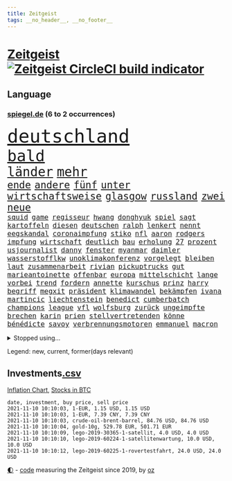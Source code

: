```yaml
---
title: Zeitgeist
tags: __no_header__, __no_footer__
---
```


# [Zeitgeist](https://oliz.io/zeitgeist/) [![Zeitgeist CircleCI build indicator](https://circleci.com/gh/ooz/zeitgeist.svg?style=shield)](https://circleci.com/gh/ooz/zeitgeist)

## Language

<h3><a href="https://www.spiegel.de" target="_blank">spiegel.de</a> (6 to 2 occurrences)</h3>
<p style="font-family:monospace">
<span style="font-size:32pt"><a href="news_links.html#deutschland" class="current">deutschland</a></span>
<br>
<span style="font-size:27pt"><a href="news_links.html#bald" class="current">bald</a></span>
<br>
<span style="font-size:22pt"><a href="news_links.html#länder" class="current">länder</a></span>
<span style="font-size:22pt"><a href="news_links.html#mehr" class="current">mehr</a></span>
<br>
<span style="font-size:17pt"><a href="news_links.html#ende" class="current">ende</a></span>
<span style="font-size:17pt"><a href="news_links.html#andere" class="current">andere</a></span>
<span style="font-size:17pt"><a href="news_links.html#fünf" class="current">fünf</a></span>
<span style="font-size:17pt"><a href="news_links.html#unter" class="current">unter</a></span>
<span style="font-size:17pt"><a href="news_links.html#wirtschaftsweise" class="new">wirtschaftsweise</a></span>
<span style="font-size:17pt"><a href="news_links.html#glasgow" class="current">glasgow</a></span>
<span style="font-size:17pt"><a href="news_links.html#russland" class="current">russland</a></span>
<span style="font-size:17pt"><a href="news_links.html#zwei" class="current">zwei</a></span>
<span style="font-size:17pt"><a href="news_links.html#neue" class="current">neue</a></span>
<br>
<span style="font-size:12pt"><a href="news_links.html#squid" class="current">squid</a></span>
<span style="font-size:12pt"><a href="news_links.html#game" class="current">game</a></span>
<span style="font-size:12pt"><a href="news_links.html#regisseur" class="current">regisseur</a></span>
<span style="font-size:12pt"><a href="news_links.html#hwang" class="new">hwang</a></span>
<span style="font-size:12pt"><a href="news_links.html#donghyuk" class="new">donghyuk</a></span>
<span style="font-size:12pt"><a href="news_links.html#spiel" class="current">spiel</a></span>
<span style="font-size:12pt"><a href="news_links.html#sagt" class="current">sagt</a></span>
<span style="font-size:12pt"><a href="news_links.html#kartoffeln" class="new">kartoffeln</a></span>
<span style="font-size:12pt"><a href="news_links.html#diesen" class="current">diesen</a></span>
<span style="font-size:12pt"><a href="news_links.html#deutschen" class="current">deutschen</a></span>
<span style="font-size:12pt"><a href="news_links.html#ralph" class="current">ralph</a></span>
<span style="font-size:12pt"><a href="news_links.html#lenkert" class="new">lenkert</a></span>
<span style="font-size:12pt"><a href="news_links.html#nennt" class="current">nennt</a></span>
<span style="font-size:12pt"><a href="news_links.html#eegskandal" class="new">eegskandal</a></span>
<span style="font-size:12pt"><a href="news_links.html#coronaimpfung" class="current">coronaimpfung</a></span>
<span style="font-size:12pt"><a href="news_links.html#stiko" class="current">stiko</a></span>
<span style="font-size:12pt"><a href="news_links.html#nfl" class="current">nfl</a></span>
<span style="font-size:12pt"><a href="news_links.html#aaron" class="current">aaron</a></span>
<span style="font-size:12pt"><a href="news_links.html#rodgers" class="new">rodgers</a></span>
<span style="font-size:12pt"><a href="news_links.html#impfung" class="current">impfung</a></span>
<span style="font-size:12pt"><a href="news_links.html#wirtschaft" class="current">wirtschaft</a></span>
<span style="font-size:12pt"><a href="news_links.html#deutlich" class="current">deutlich</a></span>
<span style="font-size:12pt"><a href="news_links.html#bau" class="current">bau</a></span>
<span style="font-size:12pt"><a href="news_links.html#erholung" class="current">erholung</a></span>
<span style="font-size:12pt"><a href="news_links.html#27" class="current">27</a></span>
<span style="font-size:12pt"><a href="news_links.html#prozent" class="current">prozent</a></span>
<span style="font-size:12pt"><a href="news_links.html#usjournalist" class="new">usjournalist</a></span>
<span style="font-size:12pt"><a href="news_links.html#danny" class="current">danny</a></span>
<span style="font-size:12pt"><a href="news_links.html#fenster" class="current">fenster</a></span>
<span style="font-size:12pt"><a href="news_links.html#myanmar" class="current">myanmar</a></span>
<span style="font-size:12pt"><a href="news_links.html#daimler" class="current">daimler</a></span>
<span style="font-size:12pt"><a href="news_links.html#wasserstofflkw" class="new">wasserstofflkw</a></span>
<span style="font-size:12pt"><a href="news_links.html#unoklimakonferenz" class="current">unoklimakonferenz</a></span>
<span style="font-size:12pt"><a href="news_links.html#vorgelegt" class="current">vorgelegt</a></span>
<span style="font-size:12pt"><a href="news_links.html#bleiben" class="current">bleiben</a></span>
<span style="font-size:12pt"><a href="news_links.html#laut" class="current">laut</a></span>
<span style="font-size:12pt"><a href="news_links.html#zusammenarbeit" class="current">zusammenarbeit</a></span>
<span style="font-size:12pt"><a href="news_links.html#rivian" class="new">rivian</a></span>
<span style="font-size:12pt"><a href="news_links.html#pickuptrucks" class="new">pickuptrucks</a></span>
<span style="font-size:12pt"><a href="news_links.html#gut" class="current">gut</a></span>
<span style="font-size:12pt"><a href="news_links.html#marieantoinette" class="new">marieantoinette</a></span>
<span style="font-size:12pt"><a href="news_links.html#offenbar" class="current">offenbar</a></span>
<span style="font-size:12pt"><a href="news_links.html#europa" class="current">europa</a></span>
<span style="font-size:12pt"><a href="news_links.html#mittelschicht" class="new">mittelschicht</a></span>
<span style="font-size:12pt"><a href="news_links.html#lange" class="current">lange</a></span>
<span style="font-size:12pt"><a href="news_links.html#vorbei" class="current">vorbei</a></span>
<span style="font-size:12pt"><a href="news_links.html#trend" class="current">trend</a></span>
<span style="font-size:12pt"><a href="news_links.html#fordern" class="current">fordern</a></span>
<span style="font-size:12pt"><a href="news_links.html#annette" class="current">annette</a></span>
<span style="font-size:12pt"><a href="news_links.html#kurschus" class="new">kurschus</a></span>
<span style="font-size:12pt"><a href="news_links.html#prinz" class="current">prinz</a></span>
<span style="font-size:12pt"><a href="news_links.html#harry" class="current">harry</a></span>
<span style="font-size:12pt"><a href="news_links.html#begriff" class="current">begriff</a></span>
<span style="font-size:12pt"><a href="news_links.html#megxit" class="new">megxit</a></span>
<span style="font-size:12pt"><a href="news_links.html#präsident" class="current">präsident</a></span>
<span style="font-size:12pt"><a href="news_links.html#klimawandel" class="current">klimawandel</a></span>
<span style="font-size:12pt"><a href="news_links.html#bekämpfen" class="current">bekämpfen</a></span>
<span style="font-size:12pt"><a href="news_links.html#ivana" class="new">ivana</a></span>
<span style="font-size:12pt"><a href="news_links.html#martincic" class="new">martincic</a></span>
<span style="font-size:12pt"><a href="news_links.html#liechtenstein" class="current">liechtenstein</a></span>
<span style="font-size:12pt"><a href="news_links.html#benedict" class="current">benedict</a></span>
<span style="font-size:12pt"><a href="news_links.html#cumberbatch" class="current">cumberbatch</a></span>
<span style="font-size:12pt"><a href="news_links.html#champions" class="current">champions</a></span>
<span style="font-size:12pt"><a href="news_links.html#league" class="current">league</a></span>
<span style="font-size:12pt"><a href="news_links.html#vfl" class="current">vfl</a></span>
<span style="font-size:12pt"><a href="news_links.html#wolfsburg" class="current">wolfsburg</a></span>
<span style="font-size:12pt"><a href="news_links.html#zurück" class="current">zurück</a></span>
<span style="font-size:12pt"><a href="news_links.html#ungeimpfte" class="current">ungeimpfte</a></span>
<span style="font-size:12pt"><a href="news_links.html#brechen" class="current">brechen</a></span>
<span style="font-size:12pt"><a href="news_links.html#karin" class="current">karin</a></span>
<span style="font-size:12pt"><a href="news_links.html#prien" class="current">prien</a></span>
<span style="font-size:12pt"><a href="news_links.html#stellvertretenden" class="new">stellvertretenden</a></span>
<span style="font-size:12pt"><a href="news_links.html#könne" class="current">könne</a></span>
<span style="font-size:12pt"><a href="news_links.html#bénédicte" class="new">bénédicte</a></span>
<span style="font-size:12pt"><a href="news_links.html#savoy" class="new">savoy</a></span>
<span style="font-size:12pt"><a href="news_links.html#verbrennungsmotoren" class="current">verbrennungsmotoren</a></span>
<span style="font-size:12pt"><a href="news_links.html#emmanuel" class="current">emmanuel</a></span>
<span style="font-size:12pt"><a href="news_links.html#macron" class="current">macron</a></span>
</p>
<details>
<summary>Stopped using...</summary>
<p class="former" style="font-size:12pt">
magdeburg(385) france(384) ikone(384) persönliche(384) reiner(384) richten(384) altmaier(383) attackieren(383) depressionen(383) enorm(383) haseloff(383) kassiert(383) stärken(383) turin(383) verzweifelt(383) bundesamt(382) einzelne(382) hoffen(382) spaniens(382) tieren(382) vermeintliche(382) arzt(381) beeinflussen(381) benjamin(381) erziehung(381) fabrik(381) feier(381) massiver(381) zeuge(381) doku(380) flugzeuge(380) geschlagen(380) liege(380) mars(380) post(380) unternehmer(380) usregierung(380) verbietet(380) wechsel(380) 125(379) 37(379) beklagen(379) bewährung(379) einzug(379) kündigung(379) leistung(379) medizin(379) menschenrechte(379) radsport(379) umstrittener(379) unabhängige(379) verluste(379) vertrag(379) weißen(379) zurzeit(379) arbeitgeber(378) bar(378) erfahrung(378) finanzaufsicht(378) kompliziert(378) lockdowns(378) minister(378) niveau(378) prinzessin(378) recherchen(378) serien(378) toren(378) verunglückt(378) autohersteller(377) beschwerde(377) bilden(377) brettspiele(377) diskriminierung(377) eingeschränkt(377) ermöglichen(377) eugh(377) gemessen(377) heiko(377) kippen(377) klein(377) komplizen(377) lisa(377) machthaber(377) richtige(377) schulkinder(377) schöner(377) studierenden(377) sächsischen(377) ulm(377) usgericht(377) 1945(376) arsenal(376) beschluss(376) bieten(376) bundesländern(376) diskussion(376) einheit(376) emotionalen(376) fahrrad(376) frank(376) lebt(376) netzwerken(376) peru(376) regt(376) riss(376) usschauspielerin(376) vorsitzende(376) ausflug(375) bedarf(375) breitet(375) freunden(375) geheimnis(375) halbfinale(375) höchststand(375) kippe(375) kritische(375) sechsten(375) urlaub(375) usaußenminister(375) vorzeitige(375) vorübergehend(375) weltgesundheitsorganisation(375) wettlauf(375) zweifeln(375) aufruf(374) babys(374) figur(374) frühen(374) gekostet(374) gestrichen(374) jahrhundert(374) leitet(374) muster(374) nachspiel(374) stellten(374) unterricht(374) vergleich(374) 130(373) außen(373) begleitet(373) entscheidend(373) jahrzehntelang(373) klagt(373) leiten(373) maximilian(373) mengen(373) priester(373) reporter(373) sports(373) ton(373) verdiente(373) wahlbetrug(373) werben(373) 7(372) bekanntesten(372) crash(372) dominic(372) elektroauto(372) enthüllt(372) geprüft(372) negativ(372) rechtsaußen(372) schwierig(372) verbindet(372) verteilung(372) wand(372) wenden(372) kommission(371) lagen(371) melanie(371) oppositionellen(371) steuert(371) untersuchen(371) vorjahr(371) zurückkehren(371) entsetzt(370) fakten(370) form(370) gast(370) i(370) infektion(370) meist(370) philip(370) stoff(370) zwang(370) ausfall(369) demokratische(369) frachter(369) kochinstituts(369) kreis(369) offizielle(369) reagierten(369) simon(369) störung(369) trieb(369) voraus(369) wohnhaus(369) überlebende(369) 500(368) auslösen(368) gesprächen(368) patient(368) runde(368) spektakulären(368) verläufen(368) werbung(368) zimmer(368) australische(367) bremst(367) eurecht(367) nerven(367) privat(367) spekuliert(367) dfbelf(366) manipulierte(366) pipeline(366) shutdown(366) wiederholt(366) womit(366) 1500(365) angriffe(365) beantragt(365) dürfe(365) gesamten(365) jahrestag(365) nase(365) offiziellen(365) schumacher(365) 25jährigen(364) gerechnet(364) sensation(364) tatverdächtigen(364) arabischen(363) homosexuelle(363) kevin(363) krawallen(363) schief(362) taktik(362) hinten(361) vakzine(361) gabriel(360) negative(360) probe(360) spenden(360) erzielte(359) fehlern(359) kilometern(359) lücke(359) nationalteam(359) pflegekräfte(359) präsenzunterricht(359) schrecken(359) tim(359) deutliches(358) kippt(358) zigaretten(358) zusammenstoß(358) analysiert(357) eben(357) erwachsenen(357) einschränkung(356) versagen(356) katholischen(355) motor(355) äußerte(355) halbe(354) katar(354) orten(354) rettete(354) samt(354) tunesien(354) erschießt(353) gelockert(353) nachbar(353) tansania(353) tennisspieler(353) wem(353) angehörige(352) ausgeweitet(352) französischer(352) teilnahme(351) bezeichnete(350) eigentor(350) justin(350) landet(350) samstagmorgen(350) verfassungsgericht(350) wendet(350) bester(349) kräfte(349) anstiftung(348) krisen(347) benötigte(346) flughafens(346) intelligenz(346) überfahren(346) generalbundesanwalt(345) kassierte(345) niedrig(345) runden(345) minderjährigen(344) ruanda(344) frontex(343) fähigkeiten(343) anschlägen(342) georg(342) jurist(342) gläubige(341) schottische(341) erhöhung(340) immens(340) rutschte(340) kasse(339) neymar(339) tyson(339) gesetzliche(338) gesundheitliche(338) beschuldigte(337) persönliches(337) verhinderte(337) vorgenommen(337) geflohen(336) sammelte(336) tanzen(336) annäherung(335) coronaeinschränkungen(335) mittelpunkt(335) dorf(334) trick(334) zeitung(334) einblicke(333) herum(333) nebenwirkungen(331) personalie(329) eingeliefert(328) existenz(328) sammeln(325) schweine(323) armen(322) erreger(322) riesigen(321) lockern(320) unicef(320) gezwungen(319) schach(319) bestechung(318) nationalsozialismus(318) schadensersatz(318) verweigerte(318) asylsuchende(317) coronafolgen(317) maschinen(315) zusätzliche(315) übergriffen(314) blinken(312) discounter(310) gesundheitsministers(310) koblenz(309) interviews(308) vertrauten(308) rächen(307) billiger(306) kilo(306) kolleginnen(305) schiffe(303) lidl(301) karolina(295) heidelberg(294) saisonende(294) einsatzkräften(292) louis(292) mangelnde(289) abgrund(287) prominenten(287) dosis(286) kuba(285) fremde(282) enthält(279) jagt(278) cent(277) übers(277) infos(276) impft(275) technische(273) sehe(272) dokumentieren(271) arbeitsgericht(270) wiedervereinigung(270) amazons(268) gäbe(267) bestens(266) erleichtert(265) verheißt(265) bergsteiger(263) eugrenzschutzagentur(262) geheimen(262) häusern(262) expräsidenten(258) regierungsbeteiligung(258) triumphierte(258) rüdiger(256) estland(255) gemüse(255) staatsschutz(255) ausstellung(254) klappen(254) vorfälle(254) macher(253) sparkassen(253) geschrumpft(251) behindern(250) belästigt(250) stromnetz(250) regierungsbildung(248) italiener(247) gartenkolumne(246) belästigung(245) california(245) jubelt(241) plagen(239) recherchiert(239) belgier(237) myanmars(237) militärjunta(236) finanziellen(231) hohenzollern(231) stamm(230) todesursache(230) längerem(229) wildnis(228) promille(227) 13jährigen(224) niemals(224) typ(224) gebildet(221) redaktion(221) ökologisch(220) bestsellerautor(218) kreuz(218) tvinterview(213) dieter(212) dramatisches(212) erteilte(211) reue(210) todes(210) campus(209) pekings(209) provider(208) lokführergewerkschaft(207) 22jähriger(205) belgische(204) fraktionen(204) hof(204) sexuellem(204) stadtrat(200) zypern(199) zoff(197) miriam(196) modellprojekt(196) vehement(193) ever(192) given(192) prozessauftakt(192) widow(191) schwimmstar(190) werte(189) gelitten(188) gew(188) gnabry(186) nett(183) tempolimit(183) lebensgefährliche(181) ulrike(181) ladesäulen(178) komme(176) motorrad(176) reichtum(175) dialog(174) erschüttern(172) schossen(171) steuerreform(171) vertraut(170) erzürnt(169) typisch(169) abgezogen(168) verwirren(168) scarlett(165) uboot(164) versprochenen(164) ausgehen(162) übten(162) verfassungsgerichts(161) prix(160) ausgewählt(159) reinhard(159) verfilmung(159) durchsuchung(158) randale(158) fronten(156) nsdap(155) unbemerkt(153) freigegeben(152) lebenslauf(151) kaufte(150) plastik(149) genossen(147) 1990(146) akzeptieren(146) dauerregen(145) uraltrekord(145) zentralrat(145) chips(144) psyche(143) radikalislamischen(143) fossile(142) mitregieren(142) talkshow(142) testzentren(142) eingeholt(141) institutionen(141) stellenweise(141) untersuchungsbericht(141) ausbildung(139) ausgezahlt(139) formel1rennen(139) zerstörungen(139) hochumstritten(138) kuntz(138) 47jähriger(137) absagen(137) laute(137) notlandung(137) schweinen(137) 60jähriger(136) menschenmenge(136) organisierten(135) verschwörungsmythen(135) antisemitischer(134) ausgebremst(134) my(134) zweifelhaften(134) julius(133) terroranschlägen(133) kultusminister(132) schwäche(132) verständigung(132) berchtesgaden(131) hit(131) künstlerische(130) banden(129) allgegenwärtig(128) erneutem(128) europameister(127) unschuldig(127) geflüchtet(126) generell(126) seither(126) jamaika(125) mister(125) temperatur(125) tenniswelt(124) kühnert(123) ölpreis(123) beihilfe(122) luftraum(122) streik(122) bergab(120) webber(120) castillo(119) mythos(119) bauern(118) akkreditierung(117) befassen(116) ferieninsel(116) versichert(116) neumünster(114) antisemitisch(113) ausschnitte(113) wozu(113) 49jähriger(112) anpassen(112) ki(112) kollidiert(112) vorwarnung(112) berchtesgadener(111) querdenkerszene(111) spinnen(110) beteuert(109) gewässer(109) virologin(109) akademie(108) leroy(107) sané(107) stockt(107) wissenschaften(107) chemnitz(106) geldwäsche(106) vierter(105) 1941(104) hitlers(104) kämpften(104) sätze(104) damalige(103) gesungen(103) motiviert(103) bundesanwaltschaft(102) chaotischen(102) forst(102) great(102) großraum(102) aufbau(101) impfstoffproduktion(101) tadej(101) afghanistanmission(100) augenzeuge(100) lehrergewerkschaft(100) radprofis(100) vorläufige(99) coronasommer(98) offensivspieler(98) pogačar(98) wäldern(97) betrachten(96) murray(96) thailands(96) verschont(96) c(95) enttäuschten(95) frustriert(95) gewartet(95) missbrauchsopfer(95) radprofi(95) rechtens(95) überflutet(95) coronaherbst(94) luke(94) spezies(94) tusk(94) fury(93) wmkampf(93) 2007(92) krachte(92) leser(92) leserinnen(92) perfekten(92) wehen(92) zwischendurch(92) andorra(91) giorgio(91) hanau(91) kürzen(91) list(91) bremerhaven(90) brinkmann(90) dämmstoffe(90) hausnummer(90) impfwirksamkeit(90) notwendige(90) overtourism(90) technischen(90) unbehelligt(90) wohlleben(90) zumeist(90) absitzen(89) angelegten(89) böschung(89) cecilia(89) kreißsaal(89) laurent(89) parteimitglieder(89) simons(89) verschafften(89) ciao(88) grausam(88) jährlichen(88) verkehrssicherheit(88) bausteine(87) dankte(87) passend(87) greipel(86) hinab(86) hommage(86) marseille(86) nils(86) oh(86) vitra(86) wohnwagen(86) 14jähriger(85) adresse(85) gelaufen(85) ortskräften(85) tu(85) usunternehmen(85) voranbringen(85) alkoholisiert(84) aneinander(84) assimilieren(84) blockchain(84) haar(84) impfzahlen(84) leichtfertig(84) sechsstellige(84) terrorprozess(84) türken(84) ahrweiler(83) bemerkenswerter(83) klassikers(83) pandemieerfahrungen(83) unberührte(83) beirat(82) geklettert(82) halfen(82) nachgehen(82) notlanden(82) dinner(81) indian(81) kommando(81) observatorium(81) psychiatrischen(81) truck(81) unterscheiden(81) vertretung(81) abstellen(80) begreifen(80) beseitigen(80) erscheint(80) iskämpfer(80) triomphe(80) wellen(80) zuliebe(80) eure(79) falschgeld(79) förderprogramm(79) katastrophenschutz(79) meisterschaften(79) nürburgring(79) bahnkunden(78) baupreise(78) berührung(78) hoffnungsvolle(78) angebots(77) auszahlungen(77) erfolgreichste(77) umlauf(77) beeinträchtigt(76) bereitschaft(76) boulevard(76) bye(76) hektar(76) klubgänger(76) ringe(76) sirenen(76) transportieren(76) are(75) beibringen(75) freut's(75) gehörten(75) kontrollverlust(75) landschaft(75) philippinische(75) vergessenen(75) coronagipfel(74) halbleitern(74) 700(73) bemerkbar(73) gemischt(73) sinfonien(73) totes(73) gesundheitsgefahr(72) malaria(72) newcomer(72) nwort(72) rückendeckung(72) abe(71) kriegsführung(71) prüfungen(71) 1936(70) annemiek(70) di(70) eilt(70) get(70) gloria(70) heulen(70) impfwilligen(70) kärnten(70) schlange(70) twitch(70) vleuten(70) attentäters(69) bellido(69) hochsprung(69) sechsmal(69) 20000(68) bereitete(68) erzeugen(68) gladbacher(68) heilbronn(68) jährt(68) keinerlei(68) ukrainischer(68) verheiratet(68) wichtigkeit(68) ausgangspunkt(67) bezogen(67) hallo(67) highlights(67) sandsturm(67) angegeben(66) durchbricht(66) geheimdiensts(66) gesa(66) scherzt(66) überraschungen(66) 1976(65) aktiviert(65) brighton(65) erhofft(65) olympiastadion(65) schiefgehen(65) beträge(64) kundschaft(64) schwarz(64) selenskyj(64) we(64) wells(64) wolodymyr(64) akteure(63) medaillenspiegel(63) problematische(63) schaufel(63) soundtrack(63) 90/die(62) unternommen(62) verdeckten(62) carlson(61) schrauben(61) sommers(61) steiles(61) verschleppten(61) war's(61) europäisches(60) kontaktpersonen(60) pandora(60) waffengewalt(60) berlinmitte(59) ehen(59) engsten(59) gewürzt(59) heiße(59) kommandeur(59) kreitmayr(59) verschwindet(59) ölpreise(59) anstrengungen(58) beobachteten(58) diejenigen(58) handelte(58) impfdurchbrüche(58) it(58) keulen(58) puppe(58) straßenverkehr(58) absender(57) ausbleibt(57) domenico(57) forschern(57) linksextremismus(57) nouripour(57) omid(57) teslagigafactory(57) berkshire(56) eigenständigkeit(56) hochdruck(56) knast(56) mercedespilot(56) tankstellen(56) unerwünscht(56) ussenat(56) zahn(56) algorithmen(55) ebolavirus(55) fiasko(55) one(55) schnellster(55) steil(55) umfassenden(55) 39jähriger(54) funktionierte(54) geleistet(54) gewerkschaftschef(54) klassen(54) schweres(54) tierwelt(54) geleakt(53) polnisches(53) abfinden(52) adidas(52) börsen(52) erstattung(52) favoritin(52) friesland(52) hotelzimmer(52) burkhard(51) geringe(51) kürbis(51) schrieben(51) aberkannt(50) anhand(50) befreiung(50) devise(50) kampfflugzeugen(50) schleppen(50) scholz'(50) facebookkonzern(49) garmischpartenkirchen(49) jetski(49) jetskifahrer(49) nadia(49) regulierung(49) sortiment(49) strafverfolger(49) verkehrskontrolle(49) afghanistaneinsatz(48) everton(48) gangs(48) involviert(48) jake(48) seelische(48) 24jähriger(47) angestellten(47) bombe(47) generalinspekteur(47) größen(47) missionen(47) neuseeländische(47) qualcomm(47) rennes(47) überraschende(47) abziehen(46) chaotische(46) kerr(46) kranken(46) stephan(46) stoppten(46) vermeldet(46) auffallend(45) fahndung(45) friedensnobelpreisträgerin(45) frisches(45) herausgabe(45) inselstaats(45) strategiewechsel(45) teuerste(45) trotzen(45) bußgelder(44) lud(44) masters(44) mops(44) riesenrad(44) streikenden(44) abgeordnetenhauswahl(43) anschlags(43) erfinden(43) geo(43) hexen(43) hexerei(43) onehitwonder(43) toxische(43) vorgeschmack(43) bayerischer(42) coronaprämie(42) regale(42) spdgeneralsekretär(42) olympique(41) personenkult(41) eifersucht(40) modernisierung(40) offizier(40) stranden(40) beeinträchtigen(39) drangen(39) fernbleiben(39) gelähmt(39) herrschten(39) pastor(39) sharypova(39) sorry(39) wettete(39) abbrechen(38) cats(38) irreguläre(38) musicals(38) operationen(38) reisten(38) schüchtert(38) volkspartei(38) afghanistaneinsatzes(37) betrugsfall(37) dringendsten(37) integration(37) undenkbar(37) verbündeten(37) wahllokalen(37) 52jährigen(36) flicks(36) limousine(36) mitarbeitende(36) 173(35) angeworben(35) apfel(35) ausreichende(35) außenverteidiger(35) demonstrativ(35) heftigere(35) jinpings(35) parteikollegen(35) stillstand(35) wiederholung(35) aschewolke(34) euebene(34) vollstreckt(34) 22jährige(33) abtreibungen(33) bedacht(33) bottas(33) defekte(33) geschosse(33) korrigierte(33) posieren(33) reaktor(33) sponsert(33) valtteri(33) vergewaltigte(33) aufrufe(32) eumitteln(32) fock(32) gorch(32) tarifverhandlungen(32) vorteil(32) abgestimmt(31) autounfall(31) betroffener(31) exmitarbeiter(31) krimineller(31) beigetragen(30) einklagen(30) erzbischof(30) freigeben(30) führerscheine(30) gestimmt(30) jamaikakoalition(30) unabhängiger(30) wertet(30) zugehörigkeit(30) beförderung(29) dringen(29) drogenkriminalität(29) günstiger(29) internationalem(29) mehrwertsteuersenkung(29) na(29) spezialkräfte(29) stetig(29) anheben(28) kylie(28) personalmangel(28) spitzenspiel(28) söders(28) bruch(27) csuvorsitzenden(27) fälschung(27) größerer(27) feminismus(26) schiefgelaufen(26) schützlinge(26) bekundet(25) defizite(25) entstanden(25) physiker(25) sitz(25) blutiger(24) justizministerium(24) rheinneckarkreis(24) unheimliche(24) aufgibt(23) balkon(23) enkelin(23) evg(23) holmes(23) kümmert(23) startupmilliardärin(23) türeci(23) özlem(23) beeinflusst(22) beispiellosen(22) beugen(22) genügt(22) kathedrale(22) mitteilte(22) mobil(22) tvauftritt(22) wada(22) zusammenbrechen(22) ähnlicher(22) alberto(21) auswärtserfolg(21) hervorgeht(21) salazar(21) süchtig(21) dubioser(20) emotionen(20) epische(20) gendersternchen(20) monster(20) polenz(20) posse(20) ruprecht(20) schäfer(20) synagoge(20) eruptionen(19) glasner(19) lavastrom(19) mitläufer(19) mutmaßliches(19) pilze(19) verwundbar(19) wesen(19) ausbrechen(18) handlungen(18) idaroberstein(18) mahnwache(18) mehrjährigen(18) ngo(18) pass(18) personelle(18) schüller(18) tristesse(18) 20jährigen(17) geborene(17) georgische(17) geschäfts(17) hitzlsperger(17) pastors(17) schuldenobergrenze(17) tankstellenkassierer(17) tauften(17) wertschätzung(17) antisemitischen(16) bair(16) genesung(16) kreativität(16) kulturwandel(16) mockridge(16) zurückzahlen(16) brüskiert(15) colonia(15) dignidad(15) erik(15) grenzwerten(15) korruptionsverdacht(15) kosteten(15) malottki(15) sektensiedlung(15) sozialverbände(15) usjustiz(15) aukus(14) konservativ(14) kontroversen(14) meistens(14) minus(14) namensliste(14) pendeln(14) vogel(14) antwortet(13) entführern(13) gepäck(13) arbeitgebern(12) befreiungsschlag(12) bürogebäude(12) füßen(12) karikó(12) katalin(12) sahin(12) sozialismus(12) ugur(12) unterhaus(12) aufgebracht(11) benzinkrise(11) betonen(11) fatales(11) götz(11) nimm(11) schlachten(11) sicherheitsrisiko(11)
</p>
</details>
<p>Legend: <span class="new">new</span>, <span class="current">current</span>, <span class="former">former(days relevant)</span></p>

## Investments[.csv](investments.csv)

[Inflation Chart](https://inflationchart.com),
[Stocks in BTC](https://stonksinbtc.xyz/)

```
date, investment, buy price, sell price
2021-11-10 10:10:03, 1-EUR, 1.15 USD, 1.15 USD
2021-11-10 10:10:03, 1-EUR, 7.39 CNY, 7.39 CNY
2021-11-10 10:10:03, crude-oil-brent-barrel, 84.76 USD, 84.76 USD
2021-11-10 10:10:04, gold-10g, 529.78 EUR, 501.71 EUR
2021-11-10 10:10:09, lego-2019-30365-1-satellit, 4.0 USD, 4.0 USD
2021-11-10 10:10:10, lego-2019-60224-1-satellitenwartung, 10.0 USD, 10.0 USD
2021-11-10 10:10:12, lego-2019-60225-1-rovertestfahrt, 24.0 USD, 24.0 USD
```

<footer>
<a href="javascript:toggleTheme()" class="nav">🌓</a>
- <a href="https://github.com/ooz/zeitgeist">code</a> measuring the Zeitgeist since 2019, by <a href="https://oliz.io">oz</a>
</footer>
